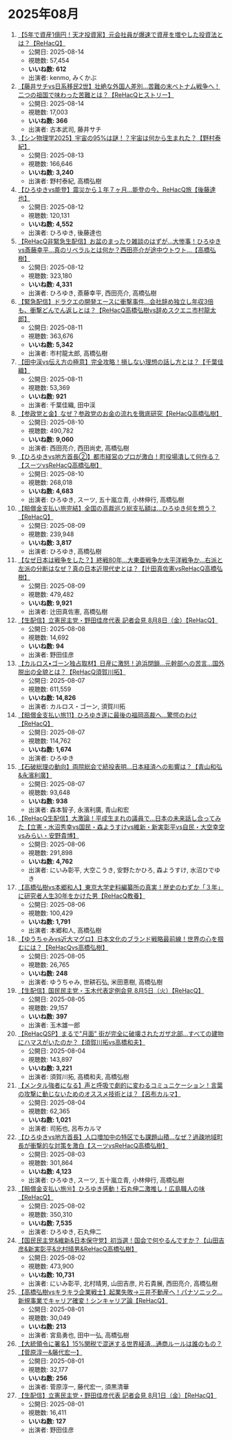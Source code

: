 # 2025年08月

1.  [【5年で資産1億円！天才投資家】元会社員が爆速で資産を増やした投資法とは？【ReHacQ】](https://www.youtube.com/watch?v=gcIr1IsHHVk)
    -   公開日: 2025-08-14
    -   視聴数: 57,454
    -   **いいね数: 612**
    -   出演者: kenmo, みくかぶ
2.  [【藤井サチvs日系移民2世】壮絶な外国人差別...苦難の末ベトナム戦争へ！二つの祖国で味わった苦難とは？【ReHacQヒストリー】](https://www.youtube.com/watch?v=zWLNOhiIVRU)
    -   公開日: 2025-08-14
    -   視聴数: 17,003
    -   **いいね数: 366**
    -   出演者: 古本武司, 藤井サチ
3.  [【シン物理学2025】宇宙の95%は謎！？宇宙は何から生まれた？【野村泰紀】](https://www.youtube.com/watch?v=ivoa0m4RCvs)
    -   公開日: 2025-08-13
    -   視聴数: 166,646
    -   **いいね数: 3,240**
    -   出演者: 野村泰紀, 高橋弘樹
4.  [【ひろゆきvs能登】震災から１年７ヶ月...能登の今、ReHacQ旅【後藤達也】](https://www.youtube.com/watch?v=valNrdZIvz0)
    -   公開日: 2025-08-12
    -   視聴数: 120,131
    -   **いいね数: 4,552**
    -   出演者: ひろゆき, 後藤達也
5.  [【ReHacQ非緊急生配信】お盆のまったり雑談のはずが...大惨事！ひろゆきvs斎藤幸平...真のリベラルとは何か？西田亮介が途中ウトウト...【高橋弘樹】](https://www.youtube.com/watch?v=EaTKb7Y3HRA)
    -   公開日: 2025-08-12
    -   視聴数: 323,180
    -   **いいね数: 4,331**
    -   出演者: ひろゆき, 斎藤幸平, 西田亮介, 高橋弘樹
6.  [【緊急配信】ドラクエの開発エースに衝撃事件...会社辞め独立し年収3倍も、衝撃どんでん返しとは？【ReHacQ高橋弘樹vs辞めスクエニ市村龍太郎】](https://www.youtube.com/watch?v=r2xHPxibThk)
    -   公開日: 2025-08-11
    -   視聴数: 363,676
    -   **いいね数: 5,342**
    -   出演者: 市村龍太郎, 高橋弘樹
7.  [【田中渓vs伝え方の極意】完全攻略！損しない理想の話し方とは？【千葉佳織】](https://www.youtube.com/watch?v=XY72m-v_Jbw)
    -   公開日: 2025-08-11
    -   視聴数: 53,369
    -   **いいね数: 921**
    -   出演者: 千葉佳織, 田中渓
8.  [【参政党と金】なぜ？参政党のお金の流れを徹底研究【ReHacQ高橋弘樹】](https://www.youtube.com/watch?v=PBFyp-7cJdo)
    -   公開日: 2025-08-10
    -   視聴数: 490,782
    -   **いいね数: 9,060**
    -   出演者: 西田亮介, 西田尚史, 高橋弘樹
9.  [【ひろゆきvs地方首長②】都市経営のプロが激白！町役場潰して何作る？【スーツvsReHacQ高橋弘樹】](https://www.youtube.com/watch?v=JyePlh6u8UI)
    -   公開日: 2025-08-10
    -   視聴数: 268,018
    -   **いいね数: 4,683**
    -   出演者: ひろゆき, スーツ, 五十嵐立青, 小林伸行, 高橋弘樹
10. [【賠償金支払い旅完結】全国の高裁巡り総支払額は...ひろゆき何を想う？【ReHacQ】](https://www.youtube.com/watch?v=3fxlZgkLdV8)
    -   公開日: 2025-08-09
    -   視聴数: 239,948
    -   **いいね数: 3,817**
    -   出演者: ひろゆき, 高橋弘樹
11. [【なぜ日本は戦争をした？】終戦80年...大東亜戦争か太平洋戦争か...右派と左派の分断はなぜ？真の日本近現代史とは？【辻田真佐憲vsReHacQ高橋弘樹】](https://www.youtube.com/watch?v=TRuYLYqTUDU)
    -   公開日: 2025-08-09
    -   視聴数: 479,482
    -   **いいね数: 9,921**
    -   出演者: 辻田真佐憲, 高橋弘樹
12. [【生配信】立憲民主党・野田佳彦代表 記者会見 8月8日（金）【ReHacQ】](https://www.youtube.com/watch?v=fAnZy3rYHfI)
    -   公開日: 2025-08-08
    -   視聴数: 14,692
    -   **いいね数: 94**
    -   出演者: 野田佳彦
13. [【カルロス•ゴーン独占取材】日産に激怒！追浜閉鎖...元幹部への苦言...国外脱出の全貌とは？【ReHacQ須賀川拓】](https://www.youtube.com/watch?v=loEb4IWVkAs)
    -   公開日: 2025-08-07
    -   視聴数: 611,559
    -   **いいね数: 14,826**
    -   出演者: カルロス・ゴーン, 須賀川拓
14. [【賠償金支払い旅11】ひろゆき遂に最後の福岡高裁へ...驚愕のわけ【ReHacQ】](https://www.youtube.com/watch?v=CSN2MQ_ZHUY)
    -   公開日: 2025-08-07
    -   視聴数: 114,762
    -   **いいね数: 1,674**
    -   出演者: ひろゆき
15. [【石破総理の動向】両院総会で続投表明\...日本経済への影響は？【青山和弘&永濱利廣】](https://www.youtube.com/watch?v=lJ5qNDYVJ8A)
    -   公開日: 2025-08-07
    -   視聴数: 93,648
    -   **いいね数: 938**
    -   出演者: 森本智子, 永濱利廣, 青山和宏
16. [【ReHacQ生配信】大激論！平成生まれの議員で\...日本の未来話し合ってみた【立憲・水沼秀幸vs国民・森ようすけvs維新・新実彰平vs自民・大空幸空vsみらい・安野貴博】](https://www.youtube.com/watch?v=uWcy3kCV-3E)
    -   公開日: 2025-08-06
    -   視聴数: 291,898
    -   **いいね数: 4,762**
    -   出演者: にいみ彰平, 大空こうき, 安野たかひろ, 森ようすけ, 水沼ひでゆき
17. [【高橋弘樹vs本郷和人】東京大学史料編纂所の真実！歴史のわずか「３年」に研究者人生30年をかけた男【ReHacQ教養】](https://www.youtube.com/watch?v=uAIFFxmhEYg)
    -   公開日: 2025-08-06
    -   視聴数: 100,429
    -   **いいね数: 1,791**
    -   出演者: 本郷和人, 高橋弘樹
18. [【ゆうちゃみvs近大マグロ】日本文化のブランド戦略最前線！世界の心を掴むには？【ReHacQvs高橋弘樹】](https://www.youtube.com/watch?v=hwTQDuHBTt8)
    -   公開日: 2025-08-05
    -   視聴数: 26,765
    -   **いいね数: 248**
    -   出演者: ゆうちゃみ, 世耕石弘, 米田恵樹, 高橋弘樹
19. [【生配信】国民民主党・玉木代表定例会見 8月5日（火）【ReHacQ】](https://www.youtube.com/watch?v=IxzdLJASVBk)
    -   公開日: 2025-08-05
    -   視聴数: 29,157
    -   **いいね数: 397**
    -   出演者: 玉木雄一郎
20. [【ReHacQSP】まるで"月面" 街が完全に破壊されたガザ北部\...すべての建物にハマスがいたのか？【須賀川拓vs高橋和夫】](https://www.youtube.com/watch?v=m4DOst3C5EQ)
    -   公開日: 2025-08-04
    -   視聴数: 143,897
    -   **いいね数: 3,221**
    -   出演者: 須賀川拓, 高橋和夫, 高橋弘樹
21. [【メンタル強者になる】声と呼吸で劇的に変わるコミュニケーション！言葉の攻撃に動じないためのオススメ技術とは？【呂布カルマ】](https://www.youtube.com/watch?v=E2Ayc48Egyw)
    -   公開日: 2025-08-04
    -   視聴数: 62,365
    -   **いいね数: 1,021**
    -   出演者: 司拓也, 呂布カルマ
22. [【ひろゆきvs地方首長】人口増加中の特区でも課題山積\...なぜ？過疎地域町長が衝撃的な対策を激白【スーツvsReHacQ高橋弘樹】](https://www.youtube.com/watch?v=8eDWyLWHX_c)
    -   公開日: 2025-08-03
    -   視聴数: 301,864
    -   **いいね数: 4,123**
    -   出演者: ひろゆき, スーツ, 五十嵐立青, 小林伸行, 高橋弘樹
23. [【賠償金支払い旅⑩】ひろゆき感動！石丸伸二激推し！広島職人の味【ReHacQ】](https://www.youtube.com/watch?v=cNONDXA1V18)
    -   公開日: 2025-08-02
    -   視聴数: 350,310
    -   **いいね数: 7,535**
    -   出演者: ひろゆき, 石丸伸二
24. [【国民民主党&維新&日本保守党】初当選！国会で何やるんですか？【山田吉彦&新実彰平&北村晴男&ReHacQ高橋弘樹】](https://www.youtube.com/watch?v=AcxQZHnuzMc)
    -   公開日: 2025-08-02
    -   視聴数: 473,900
    -   **いいね数: 10,731**
    -   出演者: にいみ彰平, 北村晴男, 山田吉彦, 片石貴展, 西田亮介, 高橋弘樹
25. [【高橋弘樹vsキラキラ企業戦士】起業失敗→三井不動産へ！パナソニック...新規事業でキャリア確変！シンキャリア論【ReHacQ】](https://www.youtube.com/watch?v=DlwV6wXkfcw)
    -   公開日: 2025-08-01
    -   視聴数: 30,049
    -   **いいね数: 213**
    -   出演者: 宮島勇也, 田中一弘, 高橋弘樹
26. [【大統領令に署名】15%関税で混迷する世界経済\...通商ルールは誰のもの？【菅原淳一&藤代宏一】](https://www.youtube.com/watch?v=1fRj3pR4oag)
    -   公開日: 2025-08-01
    -   視聴数: 32,177
    -   **いいね数: 256**
    -   出演者: 菅原淳一, 藤代宏一, 須黒清華
27. [【生配信】立憲民主党・野田佳彦代表 記者会見 8月1日（金）【ReHacQ】](https://www.youtube.com/watch?v=Jt4GQsWhC4E)
    -   公開日: 2025-08-01
    -   視聴数: 16,411
    -   **いいね数: 127**
    -   出演者: 野田佳彦
